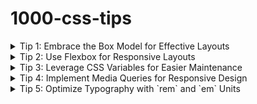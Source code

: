 # 1000-css-tips

<details>
<summary>Tip 1: Embrace the Box Model for Effective Layouts</summary>
Understanding the CSS box model is crucial for arranging layout elements. It consists of four parts:

1. **Content**: The actual content of the box, where text and images appear.
2. **Padding**: Space between the content and the border.
3. **Border**: Encloses the padding and content.
4. **Margin**: Space between the border and other elements.

Here's a basic example:

```css
.box {
  width: 300px;
  padding: 10px;
  border: 5px solid black;
  margin: 15px;
}
```

This CSS will create a box of width 300px, with a padding of 10px around the content. It has a 5px solid black border and is spaced 15px away from other elements. By adjusting these properties, you can control the layout and spacing of elements on your webpage.
</details>

<details>
<summary>Tip 2: Use Flexbox for Responsive Layouts</summary>
Flexbox is a powerful CSS tool for creating fluid and dynamic layouts. It's especially useful for aligning items vertically or horizontally with minimal effort. Here's a basic example:

```css
.container {
  display: flex;
  justify-content: center;
  align-items: center;
}
.item {
  flex: 1; /* Each item will take equal width */
}

```

In this example:

- `display: flex;` activates Flexbox on the container.
- `justify-content: center;` aligns children elements horizontally at the center.
- `align-items: center;` aligns children elements vertically at the center.
- `flex: 1;` on an item makes it grow to fill the space evenly among siblings.

This setup is particularly useful for creating responsive designs, as Flexbox handles varying screen sizes gracefully.
</details>

<details>
<summary>Tip 3: Leverage CSS Variables for Easier Maintenance</summary>
CSS variables, also known as custom properties, make your code more maintainable and easier to update. They allow you to define a value once and use it in multiple places. Here's a simple example:

```css
:root {
  --primary-color: #4CAF50;
  --secondary-color: #FFC107;
}

body {
  background-color: var(--primary-color);
  color: var(--secondary-color);
}
```

In this example:

- We declare two variables `--primary-color` and `--secondary-color` under `:root`, which is the highest level and accessible globally.
- Use `var(--variable-name)` to apply these colors in other CSS rules.
- Changing the value of these variables at the `:root` level will update all instances where they are used, making it incredibly efficient to modify color schemes or font sizes across your entire website.
</details>

<details>
<summary>Tip 4: Implement Media Queries for Responsive Design</summary>
  
**Media queries are a cornerstone of responsive design,** allowing your CSS to adapt to different screen sizes and devices.

**Example:**

```css
@media screen and (max-width: 600px) {
  .container {
    flex-direction: column;
  }
}

@media screen and (min-width: 601px) {
  .container {
    flex-direction: row;
  }
}
```

- `@media screen and (max-width: 600px)` targets screens up to 600px wide. Here, `.container`'s children are stacked vertically.
- `@media screen and (min-width: 601px)` targets screens wider than 600px, arranging `.container`'s children horizontally.

**Using media queries, you can ensure your site looks great on all devices,** from mobile phones to large desktop monitors.
</details>

<details>
<summary>Tip 5: Optimize Typography with `rem` and `em` Units</summary>

Using `rem` and `em` units for typography ensures scalability and readability across devices.

For example:

```css
html {
  font-size: 16px; /* Base font size */
}

h1 {
  font-size: 2rem; /* 32px */
}

p {
  font-size: 1em; /* 16px */
}

@media screen and (max-width: 600px) {
  html {
    font-size: 14px; /* Smaller base font size for mobile */
  }
}
```

In this setup:
- `rem` (root em) is relative to the base font-size of the `<html>` element. Here, `1rem` is `16px`.
- `em` is relative to the font-size of its direct or nearest parent. In `p`, `1em` is `16px`.
- The media query reduces the base font size for screens narrower than 600px, making `1rem` equal to `14px`.

These units help maintain consistent and responsive typography, adapting to the user's screen and preferences.
</details>
